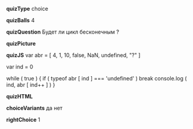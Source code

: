 ____quizType____
choice

____quizBalls____
4

____quizQuestion____
Будет ли цикл бесконечным ?


____quizPicture____


____quizJS____
var abr = [ 4, 1, 10, false, NaN, undefined, "?" ]

var ind = 0

while ( true ) {
    if ( typeof abr [ ind ] === 'undefined' ) break
    console.log ( ind, abr [ ind++ ] )
}


____quizHTML____



____choiceVariants____
да
нет


____rightChoice____
1
